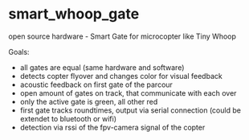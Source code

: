 # smart_whoop_gate
open source hardware - Smart Gate for microcopter like Tiny Whoop


Goals:    
- all gates are equal (same hardware and software)
- detects copter flyover and changes color for visual feedback
- acoustic feedback on first gate of the parcour
- open amount of gates on track, that communicate with each over
- only the active gate is green, all other red
- first gate tracks roundtimes, output via serial connection (could be extendet to bluetooth or wifi)
- detection via rssi of the fpv-camera signal of the copter


